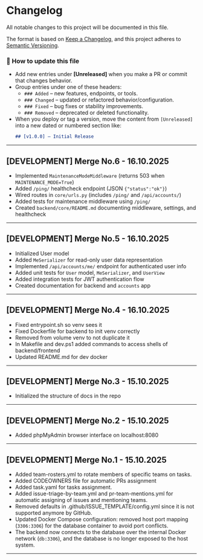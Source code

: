 # Changelog

All notable changes to this project will be documented in this file.

The format is based on [Keep a Changelog](https://keepachangelog.com/en/1.1.0/),
and this project adheres to [Semantic Versioning](https://semver.org/spec/v2.0.0.html).

### 🧭 How to update this file

- Add new entries under **[Unreleased]** when you make a PR or commit that changes behavior.
- Group entries under one of these headers:
  - `### Added` – new features, endpoints, or tools.
  - `### Changed` – updated or refactored behavior/configuration.
  - `### Fixed` – bug fixes or stability improvements.
  - `### Removed` – deprecated or deleted functionality.
- When you deploy or tag a version, move the content from `[Unreleased]` into a new dated or numbered section like:
  ```markdown
  ## [v1.0.0] – Initial Release
  ```

---

## [DEVELOPMENT] Merge No.6 - 16.10.2025
- Implemented `MaintenanceModeMiddleware` (returns 503 when `MAINTENANCE_MODE=True`)
- Added `/ping/` healthcheck endpoint (JSON `{"status":"ok"}`)
- Wired routes in `core/urls.py` (includes `/ping/` and `/api/accounts/`)
- Added tests for maintenance middleware using `/ping/`
- Created `backend/core/README.md` documenting middleware, settings, and healthcheck


---

## [DEVELOPMENT] Merge No.5 - 16.10.2025
- Initialized User model
- Added `MeSerializer` for read-only user data representation  
- Implemented `/api/accounts/me/` endpoint for authenticated user info  
- Added unit tests for `User` model, `MeSerializer`, and `UserView`  
- Added integration tests for JWT authentication flow  
- Created documentation for backend and `accounts` app

---

## [DEVELOPMENT] Merge No.4 - 16.10.2025

- Fixed entrypoint.sh so venv sees it
- Fixed Dockerfile for backend to init venv correctly
- Removed from volume venv to not duplicate it
- In Makefile and dev.ps1 added commands to access shells of backend/frontend
- Updated README.md for dev docker

---

## [DEVELOPMENT] Merge No.3 - 15.10.2025

- Initialized the structure of docs in the repo

---

## [DEVELOPMENT] Merge No.2 - 15.10.2025

- Added phpMyAdmin browser interface on localhost:8080

---

## [DEVELOPMENT] Merge No.1 - 15.10.2025

- Added team-rosters.yml to rotate members of specific teams on tasks.
- Added CODEOWNERS file for automatic PRs assignment
- Added task.yaml for tasks assignment.
- Added issue-triage-by-team.yml and pr-team-mentions.yml for automatic assigning of issues and mentioning teams.
- Removed defaults in .github/ISSUE_TEMPLATE/config.yml since it is not supported anymore by GitHub.
- Updated Docker Compose configuration: removed host port mapping (`3306:3306`) for the database container to avoid port conflicts.
- The backend now connects to the database over the internal Docker network (`db:3306`), and the database is no longer exposed to the host system.

---
